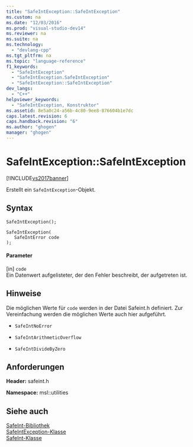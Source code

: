 ```yaml
---
title: "SafeIntException::SafeIntException"
ms.custom: na
ms.date: "12/03/2016"
ms.prod: "visual-studio-dev14"
ms.reviewer: na
ms.suite: na
ms.technology: 
  - "devlang-cpp"
ms.tgt_pltfrm: na
ms.topic: "language-reference"
f1_keywords: 
  - "SafeIntException"
  - "SafeIntException.SafeIntException"
  - "SafeIntException::SafeIntException"
dev_langs: 
  - "C++"
helpviewer_keywords: 
  - "SafeIntException, Konstruktor"
ms.assetid: 8e5a0c24-a56b-4c80-9ee8-876604b1e7dc
caps.latest.revision: 6
caps.handback.revision: "6"
ms.author: "ghogen"
manager: "ghogen"
---
```

# SafeIntException::SafeIntException
[!INCLUDE[vs2017banner](../assembler/inline/includes/vs2017banner.md)]

Erstellt ein `SafeIntException`\-Objekt.  
  
## Syntax  
  
```  
SafeIntException();  
  
SafeIntException(  
   SafeIntError code  
);  
```  
  
#### Parameter  
 \[in\] `code`  
 Ein Datenwert aufgelisteter, der den Fehler beschreibt, der aufgetreten ist.  
  
## Hinweise  
 Die möglichen Werte für `code` werden in der Datei Safeint.h definiert.  Zur Vereinfachung werden die möglichen Werte auch hier aufgeführt.  
  
-   `SafeIntNoError`  
  
-   `SafeIntArithmeticOverflow`  
  
-   `SafeIntDivideByZero`  
  
## Anforderungen  
 **Header:** safeint.h  
  
 **Namespace:** msl::utilities  
  
## Siehe auch  
 [SafeInt\-Bibliothek](../windows/safeint-library.md)   
 [SafeIntException\-Klasse](../windows/safeintexception-class.md)   
 [SafeInt\-Klasse](../windows/safeint-class.md)